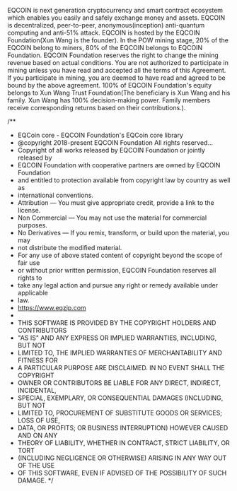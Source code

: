 EQCOIN is next generation cryptocurrency and smart contract ecosystem which enables you easily and safely exchange money and assets. EQCOIN is decentralized, peer-to-peer, anonymous(inception) anti-quantum computing and anti-51% attack. 
EQCOIN is hosted by the EQCOIN Foundation(Xun Wang is the founder). In the POW mining stage, 20% of the EQCOIN belong to miners, 80% of the EQCOIN belongs to EQCOIN Foundation. EQCOIN Foundation reserves the right to change the mining revenue based on actual conditions. You are not authorized to participate in mining unless you have read and accepted all the terms of this Agreement. If you participate in mining, you are deemed to have read and agreed to be bound by the above agreement. 100% of EQCOIN Foundation's equity belongs to Xun Wang Trust Foundation(The beneficiary is Xun Wang and his family. Xun Wang has 100% decision-making power. Family members receive corresponding returns based on their contributions.). 

/**
 * EQCoin core - EQCOIN Foundation's EQCoin core library
 * @copyright 2018-present EQCOIN Foundation All rights reserved...
 * Copyright of all works released by EQCOIN Foundation or jointly released by
 * EQCOIN Foundation with cooperative partners are owned by EQCOIN Foundation
 * and entitled to protection available from copyright law by country as well as
 * international conventions.
 * Attribution — You must give appropriate credit, provide a link to the license.
 * Non Commercial — You may not use the material for commercial purposes.
 * No Derivatives — If you remix, transform, or build upon the material, you may
 * not distribute the modified material.
 * For any use of above stated content of copyright beyond the scope of fair use
 * or without prior written permission, EQCOIN Foundation reserves all rights to
 * take any legal action and pursue any right or remedy available under applicable
 * law.
 * https://www.eqzip.com
 * 
 * THIS SOFTWARE IS PROVIDED BY THE COPYRIGHT HOLDERS AND CONTRIBUTORS
 * "AS IS" AND ANY EXPRESS OR IMPLIED WARRANTIES, INCLUDING, BUT NOT
 * LIMITED TO, THE IMPLIED WARRANTIES OF MERCHANTABILITY AND FITNESS FOR
 * A PARTICULAR PURPOSE ARE DISCLAIMED. IN NO EVENT SHALL THE COPYRIGHT
 * OWNER OR CONTRIBUTORS BE LIABLE FOR ANY DIRECT, INDIRECT, INCIDENTAL,
 * SPECIAL, EXEMPLARY, OR CONSEQUENTIAL DAMAGES (INCLUDING, BUT NOT
 * LIMITED TO, PROCUREMENT OF SUBSTITUTE GOODS OR SERVICES; LOSS OF USE,
 * DATA, OR PROFITS; OR BUSINESS INTERRUPTION) HOWEVER CAUSED AND ON ANY
 * THEORY OF LIABILITY, WHETHER IN CONTRACT, STRICT LIABILITY, OR TORT
 * (INCLUDING NEGLIGENCE OR OTHERWISE) ARISING IN ANY WAY OUT OF THE USE
 * OF THIS SOFTWARE, EVEN IF ADVISED OF THE POSSIBILITY OF SUCH DAMAGE.
 */
